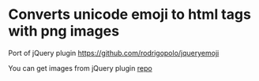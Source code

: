 # Converts unicode emoji to html tags with png images

Port of jQuery plugin https://github.com/rodrigopolo/jqueryemoji

You can get images from jQuery plugin [repo](https://github.com/rodrigopolo/jqueryemoji)
